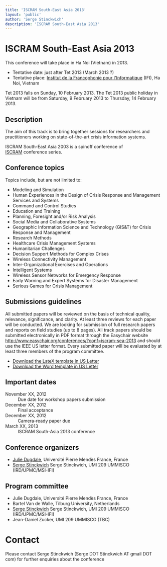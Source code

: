 ```yaml
---
title: 'ISCRAM South-East Asia 2013'
layout: 'public'
author: 'Serge Stinckwich'
description: 'ISCRAM South-East Asia 2013'
---
```

# ISCRAM South-East Asia 2013

This conference will take place in Ha Noi (Vietnam) in 2013.

 * Tentative date: just after Tet 2013 (March 2013 ?)
 * Tentative place: [Institut de la Francophonie pour l'Informatique](http://www.ifi.auf.org/) (IFI), Ha Noi, Vietnam

Tet 2013 falls on Sunday, 10 February 2013. The Tet 2013 public holiday in Vietnam will be from Saturday, 9 February 2013 to Thursday, 14 February 2013.

## Description

The aim of this track is to bring together sessions for researchers and practitioners working on state-of-the-art crisis information systems.


ISCRAM South-East Asia 2003 is a spinoff conference of [ISCRAM](http://www.iscram.org/) conference series.

## Conference topics
Topics include, but are not limited to:

- Modeling and Simulation 
- Human Experiences in the Design of Crisis Response and Management Services and Systems 
- Command and Control Studies 
- Education and Training 
- Planning, Foresight and/or Risk Analysis 
- Social Media and Collaborative Systems 
- Geographic Information Science and Technology (GIS&T) for Crisis Response and Management 
- Research Methods 
- Healthcare Crisis Management Systems 
- Humanitarian Challenges 
- Decision Support Methods for Complex Crises 
- Wireless Connectivity Management 
- Inter-Organizational Exercises and Operations 
- Intelligent Systems
- Wireless Sensor Networks for Emergency Response 
- Early Warning and Expert Systems for Disaster Management 
- Serious Games for Crisis Management 

## Submissions guidelines
All submitted papers will be reviewed on the basis of technical quality, relevance, significance, and clarity. At least three reviews for each paper will be conducted. We are looking for submission of full research papers and reports on field studies (up to 8 pages). All track papers should be submitted electronically in PDF format through the Easychair website http://www.easychair.org/conferences/?conf=iscram-sea-2013 and should use the IEEE US letter format. Every submitted paper will be evaluated by at least three members of the program committee.

 * [Download the LateX template in US Letter](http://ras.papercept.net/conferences/support/files/ieeeconf.zip)
 * [Download the Word template in US Letter](http://ras.papercept.net/conferences/support/files/ieeeconf_letter.dot)

## Important dates
<dl class="dl-horizontal">
	<dt><span class="label label-important">November XX, 2012</span></dt><dd>Due date for workshop papers submission</dd>
	<dt>December XX, 2012</dt><dd>Final acceptance</dd>
	<dt>December XX, 2012</dt><dd>Camera-ready paper due</dd>
	<dt>March XX, 2013</dt><dd>ISCRAM South-Asia 2013 conference</dd>
</dl>


## Conference organizers
 * [Julie Dugdale](http://membres-liglab.imag.fr/dugdale/), Université Pierre Mendès France, France
 * [Serge Stinckwich](http://doesnotunderstand.org/) Serge Stinckwich, UMI 209 UMMISCO (IRD/UPMC/MSI-IFI)

## Program committee
 * Julie Dugdale, Université Pierre Mendès France, France
 * Bartel Van de Walle, Tilburg University, Netherlands
 * [Serge Stinckwich](http://doesnotunderstand.org/) Serge Stinckwich, UMI 209 UMMISCO (IRD/UPMC/MSI-IFI)
 * Jean-Daniel Zucker, UMI 209 UMMISCO (TBC)

# Contact
Please contact Serge Stinckwich (Serge DOT Stinckwich AT gmail DOT com) for further enquiries about the conference